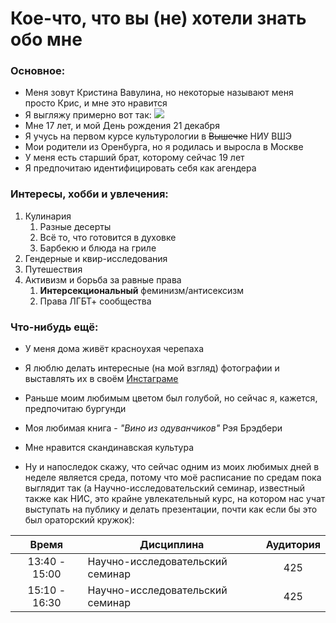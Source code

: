 # Кое-что, что вы (не) хотели знать обо мне
### Основное:
- Меня зовут Кристина Вавулина, но некоторые называют меня просто Крис, и мне это нравится
- Я выгляжу примерно вот так: ![](https://static.tildacdn.com/tild3533-6263-4536-a464-306263656264/IMG_2942.jpg)
- Мне 17 лет, и мой День рождения 21 декабря
- Я учусь на первом курсе культурологии в ~~Вышечке~~ НИУ ВШЭ
- Мои родители из Оренбурга, но я родилась и выросла в Москве
- У меня есть старший брат, которому сейчас 19 лет
- Я предпочитаю идентифицировать себя как агендера
### Интересы, хобби и увлечения:
1. Кулинария
    1. Разные десерты
    2. Всё то, что готовится в духовке
    3. Барбекю и блюда на гриле
2. Гендерные и квир-исследования
3. Путешествия
4. Активизм и борьба за равные права
    1. __Интерсекциональный__ феминизм/антисексизм
    2. Права ЛГБТ+ сообщества
### Что-нибудь ещё:
- У меня дома живёт красноухая черепаха
- Я люблю делать интересные (на мой взгляд) фотографии и выставлять их в своём [Инстаграме](https://www.instagram.com/hell_awesome24.7/ "там достаточно красиво, но на любителя")
- Раньше моим любимым цветом был голубой, но сейчас я, кажется, предпочитаю бургунди
- Моя любимая книга - _"Вино из одуванчиков"_ Рэя Брэдбери
- Мне нравится скандинавская культура

- Ну и напоследок скажу, что сейчас одним из моих любимых дней в неделе является среда, потому что моё расписание по средам пока выглядит так (а Научно-исследовательский семинар, известный также как НИС, это крайне увлекательный курс, на котором нас учат выступать на публику и делать презентации, почти как если бы это был ораторский кружок):  

Время | Дисциплина | Аудитория  
:---: | --- | :---:  
13:40 - 15:00 | Научно-исследовательский семинар | 425  
15:10 - 16:30 | Научно-исследовательский семинар | 425

